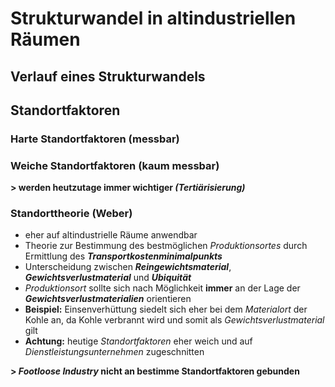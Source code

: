 # Strukturwandel in altindustriellen Räumen

## Verlauf eines Strukturwandels

## Standortfaktoren

### Harte Standortfaktoren (messbar)

### Weiche Standortfaktoren (kaum messbar)

**> werden heutzutage immer wichtiger *(Tertiärisierung)***

### Standorttheorie (Weber)
- eher auf altindustrielle Räume anwendbar
- Theorie zur Bestimmung des bestmöglichen *Produktionsortes* durch Ermittlung des ***Transportkostenminimalpunkts***
- Unterscheidung zwischen ***Reingewichtsmaterial***, ***Gewichtsverlustmaterial*** und ***Ubiquität***
- *Produktionsort* sollte sich nach Möglichkeit **immer** an der Lage der ***Gewichtsverlustmaterialien*** orientieren
- **Beispiel:** Einsenverhüttung siedelt sich eher bei dem *Materialort* der Kohle an, da Kohle verbrannt wird und somit als *Gewichtsverlustmaterial* gilt
- **Achtung:** heutige *Standortfaktoren* eher weich und auf *Dienstleistungsunternehmen* zugeschnitten

**> *Footloose Industry* nicht an bestimme Standortfaktoren gebunden**
<!--stackedit_data:
eyJoaXN0b3J5IjpbNTAzMDc3Njk5LC0xNjk0NjY5NDg3XX0=
-->